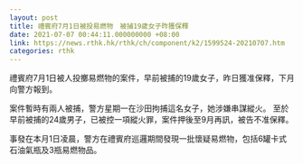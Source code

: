 ```yaml
---
layout: post
title: 禮賓府7月1日被投易燃物　被捕19歲女子昨獲保釋
date: 2021-07-07 00:44:11.000000000 +08:00
link: https://news.rthk.hk/rthk/ch/component/k2/1599524-20210707.htm
categories: rthk
---
```


禮賓府7月1日被人投擲易燃物的案件，早前被捕的19歲女子，昨日獲准保釋，下月向警方報到。

案件暫時有兩人被捕，警方星期一在沙田拘捕這名女子，她涉嫌串謀縱火。 至於早前被捕的24歲男子，已被控一項縱火罪，案件押後至9月再訊，被告不准保釋。

事發在本月1日凌晨，警方在禮賓府巡邏期間發現一批懷疑易燃物，包括6罐卡式石油氣瓶及3瓶易燃物品。
